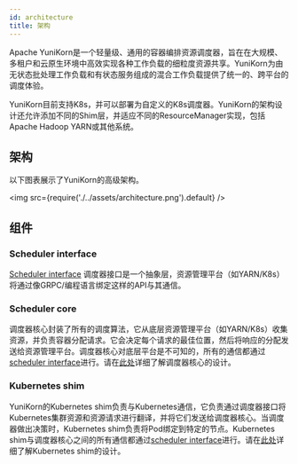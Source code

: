 ```yaml
---
id: architecture
title: 架构
---
```


<!--
Licensed to the Apache Software Foundation (ASF) under one
or more contributor license agreements.  See the NOTICE file
distributed with this work for additional information
regarding copyright ownership.  The ASF licenses this file
to you under the Apache License, Version 2.0 (the
"License"); you may not use this file except in compliance
with the License.  You may obtain a copy of the License at

  http://www.apache.org/licenses/LICENSE-2.0

Unless required by applicable law or agreed to in writing,
software distributed under the License is distributed on an
"AS IS" BASIS, WITHOUT WARRANTIES OR CONDITIONS OF ANY
KIND, either express or implied.  See the License for the
specific language governing permissions and limitations
under the License.
-->

Apache YuniKorn是一个轻量级、通用的容器编排资源调度器，旨在在大规模、多租户和云原生环境中高效实现各种工作负载的细粒度资源共享。YuniKorn为由无状态批处理工作负载和有状态服务组成的混合工作负载提供了统一的、跨平台的调度体验。

YuniKorn目前支持K8s，并可以部署为自定义的K8s调度器。YuniKorn的架构设计还允许添加不同的Shim层，并适应不同的ResourceManager实现，包括Apache Hadoop YARN或其他系统。

## 架构

以下图表展示了YuniKorn的高级架构。

<img src={require('./../assets/architecture.png').default} />

## 组件

### Scheduler interface

[Scheduler interface](https://github.com/apache/yunikorn-scheduler-interface) 调度器接口是一个抽象层，资源管理平台（如YARN/K8s）将通过像GRPC/编程语言绑定这样的API与其通信。

### Scheduler core

调度器核心封装了所有的调度算法，它从底层资源管理平台（如YARN/K8s）收集资源，并负责容器分配请求。它会决定每个请求的最佳位置，然后将响应的分配发送给资源管理平台。调度器核心对底层平台是不可知的，所有的通信都通过[scheduler interface](https://github.com/apache/yunikorn-scheduler-interface)进行。请在[此处](../archived_design/scheduler_core_design.md)详细了解调度器核心的设计。

### Kubernetes shim

YuniKorn的Kubernetes shim负责与Kubernetes通信，它负责通过调度器接口将Kubernetes集群资源和资源请求进行翻译，并将它们发送给调度器核心。当调度器做出决策时，Kubernetes shim负责将Pod绑定到特定的节点。Kubernetes shim与调度器核心之间的所有通信都通过[scheduler interface](https://github.com/apache/yunikorn-scheduler-interface)进行。请在[此处](../archived_design/k8shim.md)详细了解Kubernetes shim的设计。